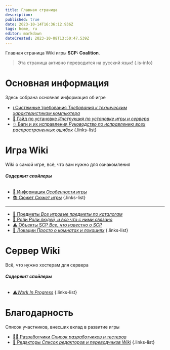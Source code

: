 ```yaml
---
title: Главная страница
description: 
published: true
date: 2023-10-14T16:36:12.936Z
tags: home, ru
editor: markdown
dateCreated: 2023-10-08T13:50:47.539Z
---
```


Главная страница Wiki игры **SCP: Coalition**.
> Эта страница активно переводится на русский язык!
{.is-info}

# Основная информация
Здесь собрана основная информация об игре

- [:information_source: Системные требования *Требования к техническим характеристикам компьютера*](/ru/install/requirements)
- [:scroll: Гайд по установке *Инструкция по установке игры и сервера*](/ru/install)
- [:boom: Баги и их исправления *Руководство по исправлению всех распространенных ошибок*](/ru/troubleshooting)
{.links-list}

# Игра Wiki

Wiki о самой игре, всё, что вам нужно для ознакомления
###### **Содержит спойлеры**
- [:bookmark_tabs: Информация *Особенности игры*](/ru/game)
- [:books: Сюжет *Сюжет игры*](/ru/game/plot)
{.links-list}
---
- [:pizza: Предметы *Все игровые предметы по каталогам*](/ru/game/items)
- [:construction_worker: Роли *Роли людей, и все что с ними связано*](/ru/game/jobs)
- [:warning: Объекты SCP *Все, что известно о SCP*](/ru/game/scps)
- [:door: Локации *Просто о комнатах и локациях*](/ru/game/rooms)
{.links-list}

# Сервер Wiki
Всё, что нужно хостерам для сервера
###### **Содержит спойлеры**
- [:warning:*Work In Progress*](/ru/home/)
{.links-list}

# Благодарность
Список участников, внесших вклад в развитие игры
- [👨‍💻 Разработчики *Список разработчиков и тестеров*](/ru/thanks/dev)
- [📰 Редакторы *Список редакторов и переводчиков Wiki*](/ru/thanks/edit)
{.links-list}